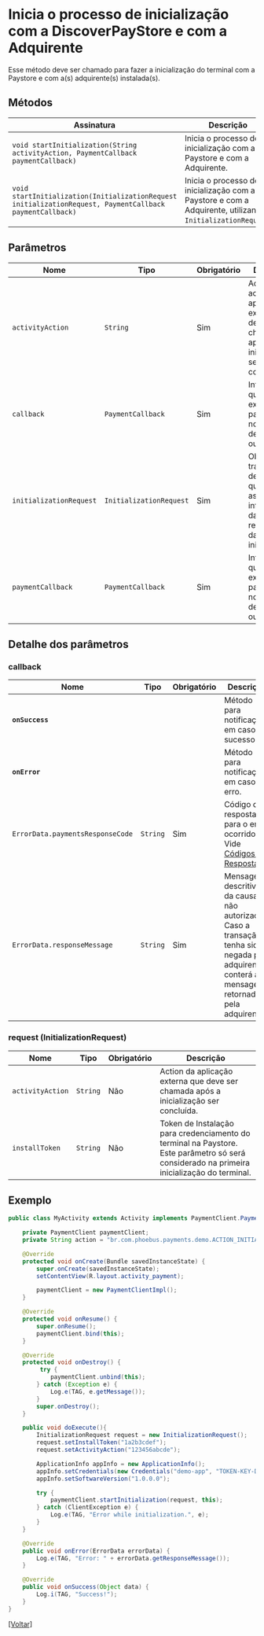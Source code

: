 # Inicia o processo de inicialização com a DiscoverPayStore e com a Adquirente

Esse método deve ser chamado para fazer a inicialização do terminal com a Paystore e com a(s) adquirente(s) instalada(s).

## Métodos

| Assinatura | Descrição |
| --- | --- |
| `void startInitialization(String activityAction, PaymentCallback paymentCallback)` | Inicia o processo de inicialização com a Paystore e com a Adquirente. |
| `void startInitialization(InitializationRequest initializationRequest, PaymentCallback paymentCallback)` | Inicia o processo de inicialização com a Paystore e com a Adquirente, utilizando `InitializationRequest`. |

## Parâmetros

| Nome | Tipo | Obrigatório | Descrição |
| --- | --- | --- | --- |
| `activityAction` | `String` | Sim | Action da activity da aplicação externa que deve ser chamada após a inicialização ser concluída. |
| `callback` | `PaymentCallback` | Sim | Interface que será executada para notificações de sucesso ou erro. |
| `initializationRequest` | `InitializationRequest` | Sim | Objeto de transferência de dados que conterá as informações da requisição da inicialização. |
| `paymentCallback` | `PaymentCallback` | Sim | Interface que será executada para notificações de sucesso ou erro. |


## Detalhe dos parâmetros
### callback
| Nome | Tipo | Obrigatório | Descrição |
| --- | --- | --- | --- |
| **`onSuccess`** |     |     | Método para notificação em caso de sucesso |
| **`onError`** |     |     | Método para notificação em caso de erro. |
| `ErrorData.paymentsResponseCode` | `String` | Sim | Código de resposta para o erro ocorrido. Vide [Códigos de Resposta](../codigo_resposta/) |
| `ErrorData.responseMessage` | `String` | Sim | Mensagem descritiva da causa da não autorização. Caso a transação tenha sido negada pela adquirente, conterá a mensagem retornada pela adquirente. |

### request (InitializationRequest)

| Nome | Tipo | Obrigatório | Descrição |
| --- | --- | --- | --- |
| `activityAction` | `String` | Não | Action da aplicação externa que deve ser chamada após a inicialização ser concluída. |
| `installToken` | `String` | Não | Token de Instalação para credenciamento do terminal na Paystore. Este parâmetro só será considerado na primeira inicialização do terminal. |

## Exemplo
```java
public class MyActivity extends Activity implements PaymentClient.PaymentCallback {

    private PaymentClient paymentClient;
    private String action = "br.com.phoebus.payments.demo.ACTION_INITIALIZE";

    @Override
    protected void onCreate(Bundle savedInstanceState) {
        super.onCreate(savedInstanceState);
        setContentView(R.layout.activity_payment);

        paymentClient = new PaymentClientImpl();
    }

    @Override
    protected void onResume() {
        super.onResume();
        paymentClient.bind(this);
    }

    @Override
    protected void onDestroy() {
         try {
            paymentClient.unbind(this);
        } catch (Exception e) {
            Log.e(TAG, e.getMessage());
        }
        super.onDestroy();
    }

    public void doExecute(){
        InitializationRequest request = new InitializationRequest();
        request.setInstallToken("1a2b3cdef");
        request.setActivityAction("123456abcde");

        ApplicationInfo appInfo = new ApplicationInfo();
        appInfo.setCredentials(new Credentials("demo-app", "TOKEN-KEY-DEMO"));
        appInfo.setSoftwareVersion("1.0.0.0");

        try {
            paymentClient.startInitialization(request, this);
        } catch (ClientException e) {
            Log.e(TAG, "Error while initialization.", e);
        }
    }

    @Override
    public void onError(ErrorData errorData) {
        Log.e(TAG, "Error: " + errorData.getResponseMessage());
    }

    @Override
    public void onSuccess(Object data) {
        Log.i(TAG, "Success!");
    }
}
```

[[Voltar]](./README.md)

